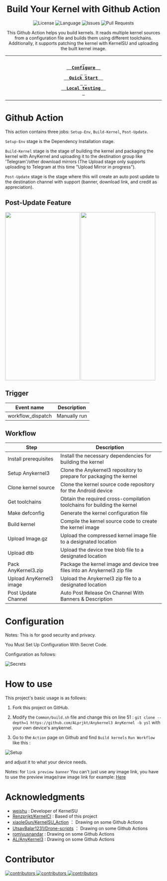 <div align='center'>

<h1>Build Your Kernel with Github Action</h1>

![License](https://img.shields.io/static/v1?label=License&message=BY-NC-SA&logo=creativecommons&color=green)
![Language](https://img.shields.io/github/languages/top/shenprjkt/Alts-KernelCI)
![Issues](https://img.shields.io/github/issues/shenprjkt/Alts-KernelCI)
![Pull Requests](https://img.shields.io/github/issues-pr/shenprjkt/Alts-KernelCI)
<br/>

This Github Action helps you build kernels. It reads multiple kernel sources from a configuration file and builds them using different toolchains. Additionally, it supports patching the kernel with KernelSU and uploading the built kernel image.
<br/>

---

**[<kbd> <br/>  Configure  <br/> </kbd>](#configuration)**
**[<kbd> <br/>  Quick Start  <br/> </kbd>](##how-to-use)**
**[<kbd> <br/>  Local testing  <br/> </kbd>](##local-testing)**

---

</div>

# Github Action

This action contains three jobs: `Setup-Env`, `Build-Kernel`, `Post-Update`.

`Setup-Env` stage is the Dependency Installation stage.

`Build-Kernel` stage is the stage of building the kernel and packaging the kernel with AnyKernel and uploading it to the destination group like 'Telegram'/other download mirrors (The Upload stage only supports uploading to Telegram at this time "Upload Mirror in progress").

`Post-Update` stage is the stage where this will create an auto post update to the destination channel with support (banner, download link, and credit as appreciation).

## Post-Update Feature

<tr>
  <td>
    <img src="./.assets/img/Post.jpg" width="240" height="540" align="left" />
  </td>
  <td>
    <img src="./.assets/img/Post2.jpg" width="240" height="540" align="center" />
  </td>
</tr>

## Trigger

| Event name        | Description  |
| ----------------- | ------------ |
| workflow_dispatch | Manually run |

## Workflow

| Step                    | Description                                                                |
| ----------------------- | -------------------------------------------------------------------------- |
| Install prerequisites   | Install the necessary dependencies for building the kernel                 |
| Setup Anykernel3        | Clone the Anykernel3 repository to prepare for packaging the kernel        |
| Clone kernel source     | Clone the kernel source code repository for the Android device             |
| Get toolchains          | Obtain the required cross-compilation toolchains for building the kernel   |
| Make defconfig          | Generate the kernel configuration file                                     |
| Build kernel            | Compile the kernel source code to create the kernel image                  |
| Upload Image.gz         | Upload the compressed kernel image file to a designated location           |
| Upload dtb              | Upload the device tree blob file to a designated location                  |
| Pack AnyKernel3.zip     | Package the kernel image and device tree files into an Anykernel3 zip file |
| Upload AnyKernel3 image | Upload the Anykernel3 zip file to a designated location                    |
| Post Update Channel     | Auto Post Release On Channel With Banners & Description                    |

# Configuration 

Notes: This is for good security and privacy.

You Must Set Up Configuration With Secret Code.

Configuration as follows:

![Secrets](./.assets/img/Secrets.jpg)

# How to use

This project's basic usage is as follows:

1. Fork this project on GitHub.

2. Modify the `Common/build.sh` file and change this on line 51 : `git clone -- depth=1 https://github.com/ALprjkt/Anykernel3 AnyKernel -b ysl` with your own device's anykernel.

3. Go to the `Action` page on Github and find `Build kernels` `Run Workflow` like this :

![Setup](./.assets/img/Setup.jpg)

and adjust it to what your device needs.

Notes: for `link preview banner` You can't just use any image link, you have to use the preview image/raw image link for example: [Here](https://raw.githubusercontent.com/Renzprjkt/Renzprjkt.github.io/refs/heads/main/assets/images/banner/tenshinv3.jpg)


# Acknowledgments

- [weishu](https://github.com/tiann) : Developer of KernelSU
- [Renzprjkt/KernelCI](https://github.com/Renzprjkt/KernelCI) : Based of this project
- [xiaoleGun/KernelSU_Action](https://github.com/xiaoleGun/KernelSU_Action) ： Drawing on some Github Actions
- [UtsavBalar1231/Drone-scripts](https://github.com/UtsavBalar1231/Drone-scripts) ： Drawing on some Github Actions
- [romiyusnandar](https://github.com/romiyusnandar/kernel_build_action) : Drawing on some Github Actions
- [AL/AnyKernel3](https://github.com/k4ngcaribug/Anykernel3) : Drawing on some Github Actions

# Contributor

<a href="https://github.com/shenprjkt/Alts-KernelCI/graphs/contributors">
  <img src="https://contrib.rocks/image?repo=shenprjkt/shenprjkt" alt="contributors"/>
  <img src="https://contrib.rocks/image?repo=k4ngcaribug/k4ngcaribug" alt="contributors"/>
  <img src="https://contrib.rocks/image?repo=romiyusnandar/romiyusnandar" alt="contributors"/>
</a>
